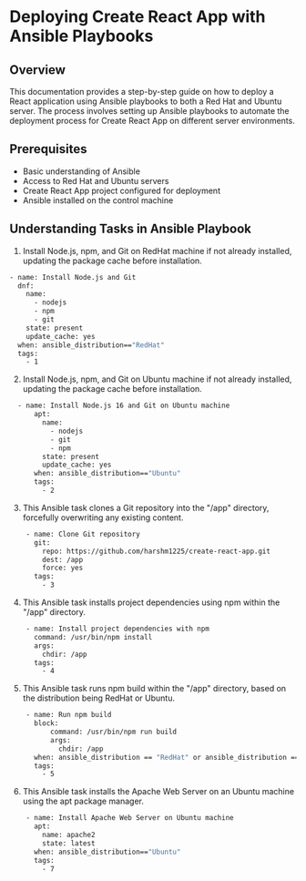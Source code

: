 # Deploying Create React App with Ansible Playbooks

## Overview
This documentation provides a step-by-step guide on how to deploy a React application using Ansible playbooks to both a Red Hat and Ubuntu server. The process involves setting up Ansible playbooks to automate the deployment process for Create React App on different server environments.

## Prerequisites
- Basic understanding of Ansible
- Access to Red Hat and Ubuntu servers
- Create React App project configured for deployment
- Ansible installed on the control machine

## Understanding Tasks in Ansible Playbook

1. Install Node.js, npm, and Git on RedHat machine if not already installed, updating the package cache before installation.
```` bash
- name: Install Node.js and Git  
  dnf:                          
    name:                        
      - nodejs
      - npm
      - git
    state: present               
    update_cache: yes            
  when: ansible_distribution=="RedHat"  
  tags:                          
    - 1
````

2. Install Node.js, npm, and Git on Ubuntu machine if not already installed, updating the package cache before installation.
```` bash
  - name: Install Node.js 16 and Git on Ubuntu machine
      apt:
        name:
          - nodejs
          - git
          - npm
        state: present
        update_cache: yes
      when: ansible_distribution=="Ubuntu"
      tags:
        - 2
````

3. This Ansible task clones a Git repository into the "/app" directory, forcefully overwriting any existing content.
```` bash
    - name: Clone Git repository
      git:
        repo: https://github.com/harshm1225/create-react-app.git
        dest: /app
        force: yes
      tags:
        - 3
````

4. This Ansible task installs project dependencies using npm within the "/app" directory.
```` bash
    - name: Install project dependencies with npm
      command: /usr/bin/npm install
      args:
        chdir: /app
      tags:
        - 4
````

5. This Ansible task runs npm build within the "/app" directory, based on the distribution being RedHat or Ubuntu.
```` bash
    - name: Run npm build
      block:
          command: /usr/bin/npm run build
          args:
            chdir: /app
      when: ansible_distribution == "RedHat" or ansible_distribution == "Ubuntu"
      tags:
        - 5
````

6. This Ansible task installs the Apache Web Server on an Ubuntu machine using the apt package manager.
```` bash
    - name: Install Apache Web Server on Ubuntu machine
      apt:
        name: apache2
        state: latest
      when: ansible_distribution=="Ubuntu"
      tags:
        - 7
````

